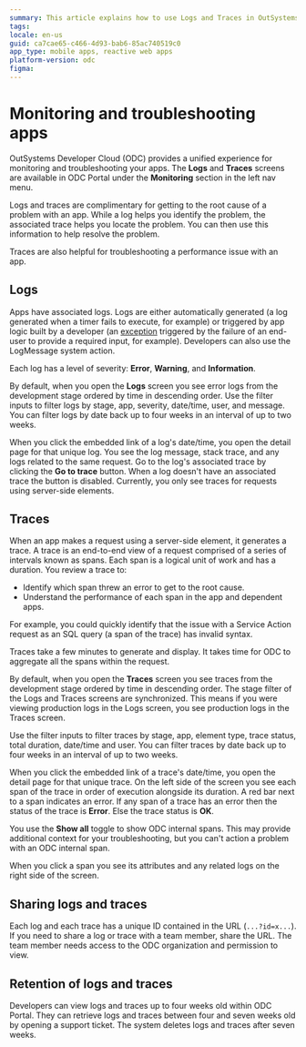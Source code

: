 ```yaml
---
summary: This article explains how to use Logs and Traces in OutSystems Developer Cloud to monitor and troubleshoot apps.
tags:
locale: en-us
guid: ca7cae65-c466-4d93-bab6-85ac740519c0
app_type: mobile apps, reactive web apps
platform-version: odc
figma:
---
```


# Monitoring and troubleshooting apps

OutSystems Developer Cloud (ODC) provides a unified experience for monitoring and troubleshooting your apps. The **Logs** and **Traces** screens are available in ODC Portal under the **Monitoring** section in the left nav menu.

Logs and traces are complimentary for getting to the root cause of a problem with an app. While a log helps you identify the problem, the associated trace helps you locate the problem. You can then use this information to help resolve the problem.

Traces are also helpful for troubleshooting a performance issue with an app.

## Logs

Apps have associated logs. Logs are either automatically generated (a log generated when a timer fails to execute, for example) or triggered by app logic built by a developer (an [exception](../building-apps/handling-exceptions/handle-exceptions.md#exception-logs) triggered by the failure of an end-user to provide a required input, for example). Developers can also use the LogMessage system action.

Each log has a level of severity: **Error**, **Warning**, and **Information**.

By default, when you open the **Logs** screen you see error logs from the development stage ordered by time in descending order. Use the filter inputs to filter logs by stage, app, severity, date/time, user, and message. You can filter logs by date back up to four weeks in an interval of up to two weeks.

When you click the embedded link of a log's date/time, you open the detail page for that unique log. You see the log message, stack trace, and any logs related to the same request. Go to the log's associated trace by clicking the **Go to trace** button. When a log doesn't have an associated trace the button is disabled. Currently, you only see traces for requests using server-side elements.

## Traces

When an app makes a request using a server-side element, it generates a trace. A trace is an end-to-end view of a request comprised of a series of intervals known as spans. Each span is a logical unit of work and has a duration. You review a trace to:

* Identify which span threw an error to get to the root cause.
* Understand the performance of each span in the app and dependent apps.

For example, you could quickly identify that the issue with a Service Action request as an SQL query (a span of the trace) has invalid syntax.

<div class="info" markdown="1">

Traces take a few minutes to generate and display. It takes time for ODC to aggregate all the spans within the request.

</div>

By default, when you open the **Traces** screen you see traces from the development stage ordered by time in descending order. The stage filter of the Logs and Traces screens are synchronized. This means if you were viewing production logs in the Logs screen, you see production logs in the Traces screen.

Use the filter inputs to filter traces by stage, app, element type, trace status, total duration, date/time and user. You can filter traces by date back up to four weeks in an interval of up to two weeks.

When you click the embedded link of a trace's date/time, you open the detail page for that unique trace. On the left side of the screen you see each span of the trace in order of execution alongside its duration. A red bar next to a span indicates an error. If any span of a trace has an error then the status of the trace is **Error**. Else the trace status is **OK**.

You use the **Show all** toggle to show ODC internal spans. This may provide additional context for your troubleshooting, but you can't action a problem with an ODC internal span.

When you click a span you see its attributes and any related logs on the right side of the screen.

## Sharing logs and traces

Each log and each trace has a unique ID contained in the URL (`...?id=x...`). If you need to share a log or trace with a team member, share the URL. The team member needs access to the ODC organization and permission to view.

## Retention of logs and traces

Developers can view logs and traces up to four weeks old within ODC Portal. They can retrieve logs and traces between four and seven weeks old by opening a support ticket. The system deletes logs and traces after seven weeks.
